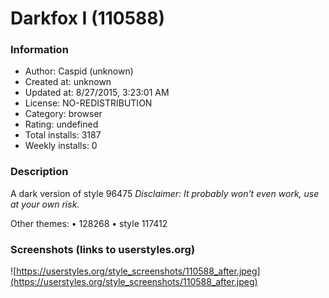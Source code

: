 # Darkfox I (110588)

### Information
- Author: Caspid (unknown)
- Created at: unknown
- Updated at: 8/27/2015, 3:23:01 AM
- License: NO-REDISTRIBUTION
- Category: browser
- Rating: undefined
- Total installs: 3187
- Weekly installs: 0


### Description
A dark version of style 96475
<i>Disclaimer: It probably won't even work, use at your own risk.</i>

Other themes:
• 128268
• style 117412


### Screenshots (links to userstyles.org)
![https://userstyles.org/style_screenshots/110588_after.jpeg](https://userstyles.org/style_screenshots/110588_after.jpeg)


